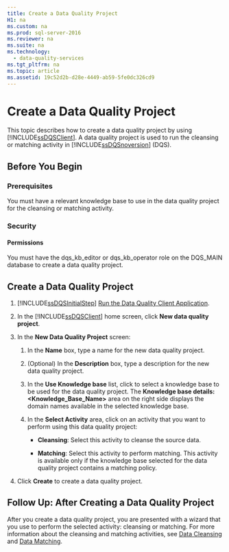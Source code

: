 ```yaml
---
title: Create a Data Quality Project
H1: na
ms.custom: na
ms.prod: sql-server-2016
ms.reviewer: na
ms.suite: na
ms.technology: 
  - data-quality-services
ms.tgt_pltfrm: na
ms.topic: article
ms.assetid: 19c52d2b-d28e-4449-ab59-5fe0dc326cd9
---
```

# Create a Data Quality Project
  This topic describes how to create a data quality project by using [!INCLUDE[ssDQSClient](../../Token/Other/ssDQSClient_md.md)]. A data quality project is used to run the cleansing or matching activity in [!INCLUDE[ssDQSnoversion](../../Token/Other/ssDQSnoversion_md.md)] \(DQS\).  
  
##  <a name="BeforeYouBegin"></a> Before You Begin  
  
###  <a name="Prerequisites"></a> Prerequisites  
 You must have a relevant knowledge base to use in the data quality project for the cleansing or matching activity.  
  
###  <a name="Security"></a> Security  
  
####  <a name="Permissions"></a> Permissions  
 You must have the dqs\_kb\_editor or dqs\_kb\_operator role on the DQS\_MAIN database to create a data quality project.  
  
##  <a name="Create"></a> Create a Data Quality Project  
  
1.  [!INCLUDE[ssDQSInitialStep](../../Token/Other/ssDQSInitialStep_md.md)] [Run the Data Quality Client Application](../../Topics/TopicNameNotContainA/Run-the-Data-Quality-Client-Application.md).  
  
2.  In the [!INCLUDE[ssDQSClient](../../Token/Other/ssDQSClient_md.md)] home screen, click **New data quality project**.  
  
3.  In the **New Data Quality Project** screen:  
  
    1.  In the **Name** box, type a name for the new data quality project.  
  
    2.  \(Optional\) In the **Description** box, type a description for the new data quality project.  
  
    3.  In the **Use Knowledge base** list, click to select a knowledge base to be used for the data quality project. The **Knowledge base details: \<Knowledge\_Base\_Name\>** area on the right side displays the domain names available in the selected knowledge base.  
  
    4.  In the **Select Activity** area, click on an activity that you want to perform using this data quality project:  
  
        -   **Cleansing**: Select this activity to cleanse the source data.  
  
        -   **Matching**: Select this activity to perform matching. This activity is available only if the knowledge base selected for the data quality project contains a matching policy.  
  
4.  Click **Create** to create a data quality project.  
  
##  <a name="FollowUp"></a> Follow Up: After Creating a Data Quality Project  
 After you create a data quality project, you are presented with a wizard that you use to perform the selected activity: cleansing or matching. For more information about the cleansing and matching activities, see [Data Cleansing](../../Topics/TopicNameNotContainA/Data-Cleansing.md) and [Data Matching](../../Topics/TopicNameNotContainA/Data-Matching.md).  
  
  